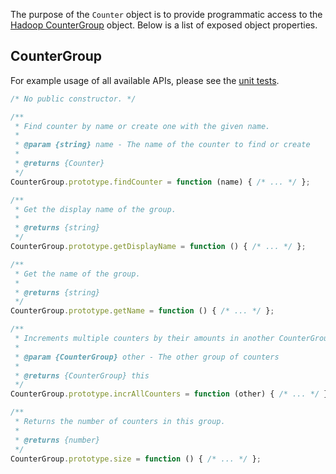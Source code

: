 The purpose of the `Counter` object is to provide programmatic access to the [Hadoop CounterGroup][hadoop-countergroup]
object.  Below is a list of exposed object properties.

## CounterGroup

For example usage of all available APIs, please see the [unit tests][hadoop-countergroup-tests].

```javascript
/* No public constructor. */

/**
 * Find counter by name or create one with the given name.
 *
 * @param {string} name - The name of the counter to find or create
 *
 * @returns {Counter}
 */
CounterGroup.prototype.findCounter = function (name) { /* ... */ };

/**
 * Get the display name of the group.
 *
 * @returns {string}
 */
CounterGroup.prototype.getDisplayName = function () { /* ... */ };

/**
 * Get the name of the group.
 *
 * @returns {string}
 */
CounterGroup.prototype.getName = function () { /* ... */ };

/**
 * Increments multiple counters by their amounts in another CounterGroup instance.
 *
 * @param {CounterGroup} other - The other group of counters
 *
 * @returns {CounterGroup} this
 */
CounterGroup.prototype.incrAllCounters = function (other) { /* ... */ };

/**
 * Returns the number of counters in this group.
 *
 * @returns {number}
 */
CounterGroup.prototype.size = function () { /* ... */ };
```

[hadoop-countergroup]: http://hadoop.apache.org/docs/r1.0.4/api/org/apache/hadoop/mapreduce/CounterGroup.html
[hadoop-countergroup-tests]: https://github.com/apigee/lembos/blob/master/src/test/resources/node_modules/HadoopInternalITest-testCounters/index.js
